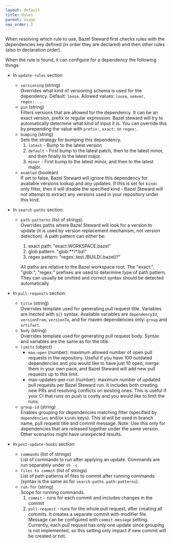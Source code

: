 ```yaml
---
layout: default
title: Rules
parent: Usage
nav_order: 2
---
```


When resolving which rule to use, Bazel Steward first checks rules with the dependencies key defined (in order they are declared) and then other rules (also in declaration order).

When the rule is found, it can configure for a dependency the following things:
* In `update-rules` section
  * `versioning` (string) <br/>
  Overrides what kind of versioning schema is used for the dependency.
  Default: `loose`. Allowed values: `loose`, `semver`, `regex:...`.
  * `pin` (string) <br/>
    Filters versions that are allowed for the dependency.
    It can be an exact version, prefix or regular expression.
    Bazel steward will try to automatically determine what kind of input it is.
    You can override this by prepending the value with `prefix:`, `exact:` or `regex:`.
  * `bumping` (string) <br/>
    Sets the strategy for bumping this dependency.
    1. `latest` - Bump to the latest version
    2. `default` - First bump to the latest patch, then to the latest minor, and then finally to the latest major.
    3. `minor` - First bump to the latest minor, and then to the latest major.
  * `enabled` (boolean) <br/>
    If set to false, Bazel Steward will ignore this dependency for available versions lookup and any updates.
    If this is set for `kinds` only filter, then it will disable the specified kind - Bazel Steward will not attempt 
    to extract any versions used in your repository under this kind.

* In `search-paths` section:
  * `path-patterns` (list of strings) <br/>
    Overrides paths where Bazel Steward will look for a version to update 
    (it is used by version replacement mechanism, not version detection). 
    A path pattern can either be:
    1. exact path: "exact:WORKSPACE.bazel"
    2. glob pattern: "glob:**/*.bzl"
    3. regex pattern: "regex:.test./BUILD(.bazel)?"
    
    All paths are relative to the Bazel workspace root. 
    The "exact:", "glob:", "regex:" prefixes are used to determine type of path pattern. 
    They can usually be omitted and correct syntax should be detected automatically.

* In `pull-requests` section:
  * `title` (string) <br/>
    Overrides template used for generating pull request title. Variables are inected with `${}` syntax.
    Available variables are `dependencyId`, `versionFrom`, `versionTo`, and for maven dependencies only: `group` and `artifact`.
  * `body` (string) <br/>
    Overrides template used for generating pull request body. Syntax and variables are the same as for the title.
  * `limits` (object) <br/>
      - `max-open` (number): maximum allowed number of open pull requests in the repository. Useful if you have 100 outdated dependencies and you would like to have just 10 open, merge them in your own pace, and Bazel Steward will add new pull requests up to this limit.
      - max-updates-per-run (number): maximum number of updated pull requests per Bazel Steward run. It includes both creating new PRs and resolving conflicts on existing ones. This is useful if your CI that runs on push is costly and you would like to limit the runs.
  * `group-id` (string) <br/>
    Enables grouping for dependencies matching filter (specified by `dependencies` and/or `kinds` keys).
    This id will be used in branch name, pull request title and commit message.
    Note: Use this only for dependencies that are released together under the same version. Other scenarios might have unexpected results.
	  
* In `post-update-hooks` section:
  * `commands` (list of strings) <br/>
    List of commands to run after applying an update. Commands are run separately under `sh -c`
  * `files to commit` (list of strings) <br/>
    List of path patterns of files to commit after running commands (syntax is the same as for `search-paths.path-patterns`).
  * `run-for` (string) <br/>
    Scope for running commands.
    1. `commit` - runs for each commit and includes changes in the commit
    2. `pull-request` - runs for the whole pull request, after creating all commits. It creates a separate commit with modifier file. Message can be configured with `commit-message` setting.
    Currently, each pull request has only one update since grouping is not implemented, so this setting only impact if new commit will be created or not.
